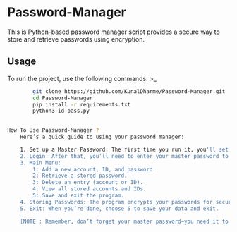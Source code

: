 # Password-Manager
This is Python-based password manager script provides a secure way to store and retrieve passwords using encryption.

## Usage

To run the project, use the following commands:
    >_

```bash
        git clone https://github.com/KunalDharme/Password-Manager.git 
        cd Password-Manager
        pip install -r requirements.txt
        python3 id-pass.py

   
How To Use Password-Manager ?
    Here’s a quick guide to using your password manager:

    1. Set up a Master Password: The first time you run it, you'll set a master password. This is used to protect your passwords.
    2. Login: After that, you’ll need to enter your master password to access the program.
    3. Main Menu:
        1: Add a new account, ID, and password.
        2: Retrieve a stored password.
        3: Delete an entry (account or ID).
        4: View all stored accounts and IDs.
        5: Save and exit the program.
    4. Storing Passwords: The program encrypts your passwords for security, and you can add, retrieve, or delete passwords as   needed.
    5. Exit: When you’re done, choose 5 to save your data and exit.

    [NOTE : Remember, don’t forget your master password—you need it to access your passwords! ]
